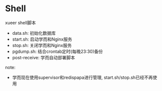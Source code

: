 # Shell
xueer shell脚本

+ data.sh: 初始化数据库
+ start.sh: 启动学而和Nginx服务
+ stop.sh: 关闭学而和Nginx服务
+ pgdump.sh: 结合crontab定时(每晚23:30)备份
+ post-receive: 学而自动部署脚本

note:

+ 学而现在使用supervisor和redispapa进行管理, start.sh/stop.sh已经不再使用
